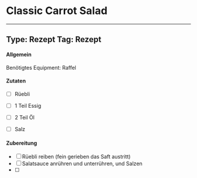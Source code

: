 # Classic Carrot Salad

---
Type: Rezept
Tag: Rezept
---

#### Allgemein
Benötigtes Equipment: Raffel

#### Zutaten
- [ ] Rüebli
- [ ] 1 Teil Essig
- [ ] 2 Teil Öl
- [ ] Salz



#### Zubereitung
- [ ] Rüebli reiben (fein gerieben das Saft austritt)
- [ ] Salatsauce anrühren und unterrühren, und Salzen
- [ ] 
